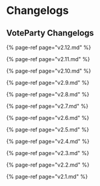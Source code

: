 # Changelogs

## VoteParty Changelogs

{% page-ref page="v2.12.md" %}

{% page-ref page="v2.11.md" %}

{% page-ref page="v2.10.md" %}

{% page-ref page="v2.9.md" %}

{% page-ref page="v2.8.md" %}

{% page-ref page="v2.7.md" %}

{% page-ref page="v2.6.md" %}

{% page-ref page="v2.5.md" %}

{% page-ref page="v2.4.md" %}

{% page-ref page="v2.3.md" %}

{% page-ref page="v2.2.md" %}

{% page-ref page="v2.1.md" %}








